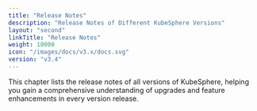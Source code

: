 ```yaml
---
title: "Release Notes"
description: "Release Notes of Different KubeSphere Versions"
layout: "second"
linkTitle: "Release Notes"
weight: 18000
icon: "/images/docs/v3.x/docs.svg"
version: "v3.4"
---
```


This chapter lists the release notes of all versions of KubeSphere, helping you gain a comprehensive understanding of upgrades and feature enhancements in every version release.